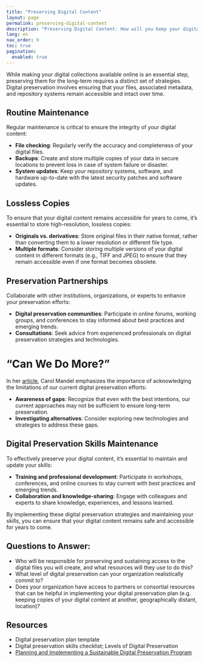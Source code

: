 ```yaml
---
title: "Preserving Digital Content"
layout: page
permalink: preserving-digital-content
description: "Preserving Digital Content: How will you keep your digital content safe?"
lang: en
nav_order: 9
toc: true
pagination: 
  enabled: true
---
```


While making your digital collections available online is an essential step, preserving them for the long-term requires a distinct set of strategies. Digital preservation involves ensuring that your files, associated metadata, and repository systems remain accessible and intact over time.

## Routine Maintenance

Regular maintenance is critical to ensure the integrity of your digital content:

* **File checking**: Regularly verify the accuracy and completeness of your digital files.
* **Backups**: Create and store multiple copies of your data in secure locations to prevent loss in case of system failure or disaster.
* **System updates**: Keep your repository systems, software, and hardware up-to-date with the latest security patches and software updates.

## Lossless Copies

To ensure that your digital content remains accessible for years to come, it’s essential to store high-resolution, lossless copies:

* **Originals vs. derivatives**: Store original files in their native format, rather than converting them to a lower resolution or different file type.
* **Multiple formats**: Consider storing multiple versions of your digital content in different formats (e.g., TIFF and JPEG) to ensure that they remain accessible even if one format becomes obsolete.

## Preservation Partnerships

Collaborate with other institutions, organizations, or experts to enhance your preservation efforts:

* **Digital preservation communities**: Participate in online forums, working groups, and conferences to stay informed about best practices and emerging trends.
* **Consultations**: Seek advice from experienced professionals on digital preservation strategies and technologies.

# “Can We Do More?”

In her [article](https://www.clir.org/can-we-do-more/), Carol Mandel emphasizes the importance of acknowledging the limitations of our current digital preservation efforts:

* **Awareness of gaps**: Recognize that even with the best intentions, our current approaches may not be sufficient to ensure long-term preservation.
* **Investigating alternatives**: Consider exploring new technologies and strategies to address these gaps.

## Digital Preservation Skills Maintenance

To effectively preserve your digital content, it’s essential to maintain and update your skills:

* **Training and professional development**: Participate in workshops, conferences, and online courses to stay current with best practices and emerging trends.
* **Collaboration and knowledge-sharing**: Engage with colleagues and experts to share knowledge, experiences, and lessons learned.

By implementing these digital preservation strategies and maintaining your skills, you can ensure that your digital content remains safe and accessible for years to come.

## Questions to Answer: 

* Who will be responsible for preserving and sustaining access to the digital files you will create, and what resources will they use to do this? 
* What level of digital preservation can your organization realistically commit to? 
* Does your organization have access to partners or consortial resources that can be helpful in implementing your digital preservation plan (e.g. keeping copies of your digital content at another, geographically distant, location)?

## Resources

* Digital preservation plan template
* Digital preservation skills checklist; Levels of Digital Preservation
* [Planning and Implementing a Sustainable Digital Preservation Program](https://alastore.ala.org/content/planning-and-implementing-sustainable-digital-preservation-program)
